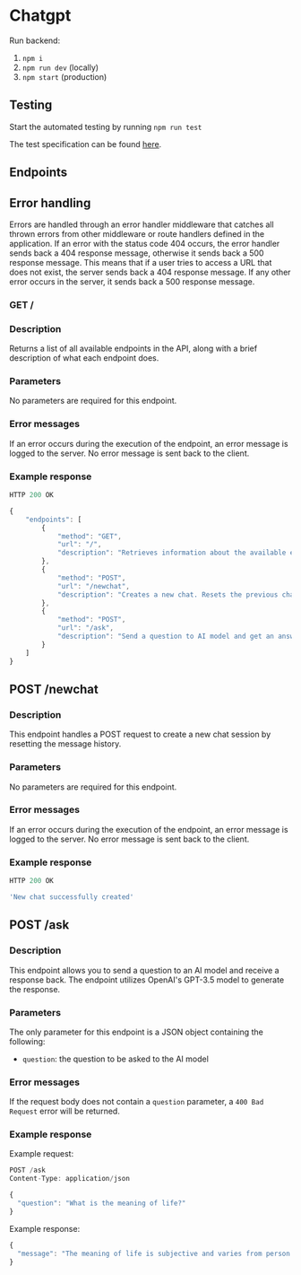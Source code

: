 # Chatgpt

Run backend:
1. `npm i`
2. `npm run dev` (locally)
2. `npm start` (production)

## Testing
Start the automated testing by running `npm run test`

The test specification can be found [here](https://github.com/vt23-2dv015-grupp-2/wiki/wiki/Testspecifikation).

## Endpoints

## Error handling
Errors are handled through an error handler middleware that catches all thrown errors from other middleware or route handlers defined in the application. If an error with the status code 404 occurs, the error handler sends back a 404 response message, otherwise it sends back a 500 response message. This means that if a user tries to access a URL that does not exist, the server sends back a 404 response message. If any other error occurs in the server, it sends back a 500 response message.

### GET /
### Description
Returns a list of all available endpoints in the API, along with a brief description of what each endpoint does.

### Parameters
No parameters are required for this endpoint.


### Error messages
If an error occurs during the execution of the endpoint, an error message is logged to the server. No error message is sent back to the client.


### Example response
```javascript
HTTP 200 OK

{
    "endpoints": [
        {
            "method": "GET",
            "url": "/",
            "description": "Retrieves information about the available endpoints."
        },
        {
            "method": "POST",
            "url": "/newchat",
            "description": "Creates a new chat. Resets the previous chat history."
        },
        {
            "method": "POST",
            "url": "/ask",
            "description": "Send a question to AI model and get an answer back."
        }
    ]
}

```

## POST /newchat

### Description
This endpoint handles a POST request to create a new chat session by resetting the message history. 

### Parameters
No parameters are required for this endpoint.


### Error messages
If an error occurs during the execution of the endpoint, an error message is logged to the server. No error message is sent back to the client.


### Example response
```javascript
HTTP 200 OK

'New chat successfully created'

```

## POST /ask

### Description
This endpoint allows you to send a question to an AI model and receive a response back. The endpoint utilizes OpenAI's GPT-3.5 model to generate the response.

### Parameters
The only parameter for this endpoint is a JSON object containing the following:
- `question`: the question to be asked to the AI model

### Error messages
If the request body does not contain a `question` parameter, a `400 Bad Request` error will be returned.

### Example response
Example request:
```javascript
POST /ask
Content-Type: application/json

{
  "question": "What is the meaning of life?"
}
```

Example response:
```javascript
{
  "message": "The meaning of life is subjective and varies from person to person."
}
```